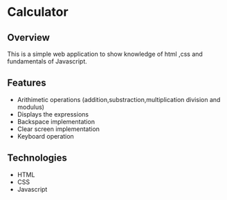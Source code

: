 # Calculator
## Overview
This is a simple web application to show knowledge of html ,css and fundamentals of Javascript. 
## Features 
- Arithimetic operations (addition,substraction,multiplication division and modulus)
- Displays the expressions
- Backspace implementation
- Clear screen implementation
- Keyboard operation
## Technologies
- HTML
- CSS
- Javascript



